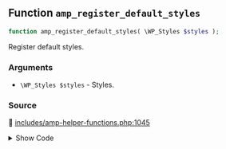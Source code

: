 ## Function `amp_register_default_styles`

```php
function amp_register_default_styles( \WP_Styles $styles );
```

Register default styles.

### Arguments

* `\WP_Styles $styles` - Styles.

### Source

:link: [includes/amp-helper-functions.php:1045](https://github.com/ampproject/amp-wp/blob/develop/includes/amp-helper-functions.php#L1045-L1053)

<details>
<summary>Show Code</summary>

```php
function amp_register_default_styles( WP_Styles $styles ) {
	$styles->add(
		'amp-icons',
		amp_get_asset_url( 'css/amp-icons.css' ),
		[ 'dashicons' ],
		AMP__VERSION
	);
	$styles->add_data( 'amp-icons', 'rtl', 'replace' );
}
```

</details>
